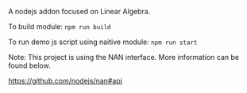 A nodejs addon focused on Linear Algebra.

To build module: `npm run build`

To run demo js script using naitive module: `npm run start`


Note: This project is using the NAN interface.  More information can be found below.

https://github.com/nodejs/nan#api